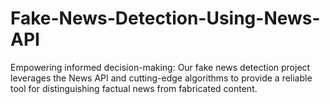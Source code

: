 # Fake-News-Detection-Using-News-API
Empowering informed decision-making: Our fake news detection project leverages the News API and cutting-edge algorithms to provide a reliable tool for distinguishing factual news from fabricated content.
